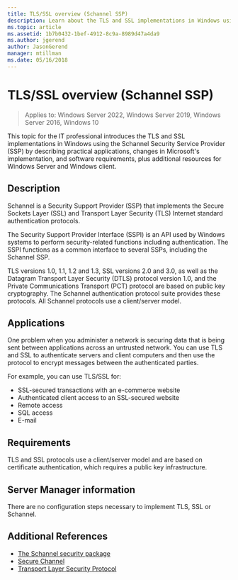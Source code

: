 ```yaml
---
title: TLS/SSL overview (Schannel SSP)
description: Learn about the TLS and SSL implementations in Windows using the Schannel Security Service Provider (SSP).
ms.topic: article
ms.assetid: 1b7b0432-1bef-4912-8c9a-8989d47a4da9
ms.author: jgerend
author: JasonGerend
manager: mtillman
ms.date: 05/16/2018
---
```

# TLS/SSL overview (Schannel SSP)

>Applies to: Windows Server 2022, Windows Server 2019, Windows Server 2016, Windows 10

This topic for the IT professional introduces the TLS and SSL implementations in Windows using the Schannel Security Service Provider (SSP) by describing practical applications, changes in Microsoft's implementation, and software requirements, plus additional resources for Windows Server and Windows client.

## <a name="BKMK_OVER"></a>Description
Schannel is a Security Support Provider (SSP) that implements the Secure Sockets Layer (SSL) and Transport Layer Security (TLS) Internet standard authentication protocols.

The Security Support Provider Interface (SSPI) is an API used by Windows systems to perform security-related functions including authentication. The SSPI functions as a common interface to several SSPs, including the Schannel SSP.

TLS versions 1.0, 1.1, 1.2 and 1.3, SSL versions 2.0 and 3.0, as well as the Datagram Transport Layer Security \(DTLS\) protocol version 1.0, and the Private Communications Transport \(PCT\) protocol are based on public key cryptography. The Schannel authentication protocol suite provides these protocols. All Schannel protocols use a client/server model.

## <a name="BKMK_APP"></a>Applications
One problem when you administer a network is securing data that is being sent between applications across an untrusted network. You can use TLS and SSL to authenticate servers and client computers and then use the protocol to encrypt messages between the authenticated parties.

For example, you can use TLS/SSL for:

-   SSL-secured transactions with an e-commerce website
-   Authenticated client access to an SSL-secured website
-   Remote access
-   SQL access
-   E-mail

## <a name="BKMK_SOFT"></a>Requirements
TLS and SSL protocols use a client/server model and are based on certificate authentication, which requires a public key infrastructure.

## <a name="BKMK_INSTALL"></a>Server Manager information
There are no configuration steps necessary to implement TLS, SSL or Schannel.

## Additional References ##

-   [The Schannel security package](/windows/desktop/com/schannel)
-   [Secure Channel](/windows/desktop/SecAuthN/secure-channel)
-   [Transport Layer Security Protocol](/windows/desktop/SecAuthN/transport-layer-security-protocol)
